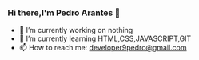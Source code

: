 ### Hi there,I'm Pedro Arantes 👋


- 🔭 I’m currently working on nothing
- 🌱 I’m currently learning HTML,CSS,JAVASCRIPT,GIT
- 📫 How to reach me: developer9pedro@gmail.com
